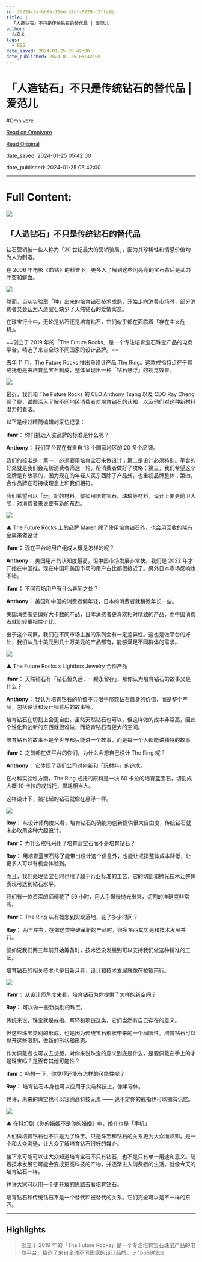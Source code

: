 ```yaml
---
id: 35224c3a-bb8a-11ee-a2cf-8729cc2ffa2e
title: |
  「人造钻石」不只是传统钻石的替代品 | 爱范儿
author: |
  方嘉文
tags:
  - RSS
date_saved: 2024-01-25 05:42:00
date_published: 2024-01-25 05:42:00
---
```


# 「人造钻石」不只是传统钻石的替代品 | 爱范儿
#Omnivore

[Read on Omnivore](https://omnivore.app/me/-18d40ecc2ac)

[Read Original](https://www.ifanr.com/1574125)

date_saved: 2024-01-25 05:42:00

date_published: 2024-01-25 05:42:00

--- 

# Full Content: 

![](https://proxy-prod.omnivore-image-cache.app/0x0,ski02vlImaxeHa9xjJwVo4E62Q9qs9fgiOIB9Cu3Kj3Y/https://s3.ifanr.com/wp-content/uploads/2024/01/Lab-Grown-Diamonds-vs-Natural-Diamonds.jpg!720) 

## 「人造钻石」不只是传统钻石的替代品

钻石营销被一些人称为「20 世纪最大的营销骗局」，因为其珍稀性和情感价值均为人为制造。

在 2006 年电影《血钻》的科普下，更多人了解到这些闪亮亮的宝石背后是武力冲突和鲜血。

![](https://proxy-prod.omnivore-image-cache.app/1920x1280,s1Aln8XWZwJhFuvf7zIVtODDeG7YSzmcnmlxwH09IT_A/https://s3.ifanr.com/wp-content/uploads/2024/01/GettyImages-1243590313-web.jpeg!720)

然而，当从实验室「种」出来的培育钻石技术成熟，开始走向消费市场时，部分消费者又会[认为](https://www.21jingji.com/article/20220403/herald/27369e8d4ec6a02e900e29954e62bfa8.html)人造宝石缺少了天然钻石的爱情寓意。

在珠宝行业中，无论是钻石还是培育钻石，它们似乎都在面临着「存在主义危机」。

==创立于 2019 年的「The Future Rocks」是一个专注培育宝石珠宝产品的电商平台，精选了来自全球不同国家的设计品牌。==

去年 11 月，The Future Rocks 推出自设计产品 The Ring。这款戒指特点在于其戒托也是由培育蓝宝石制成，整体呈现出一种「钻石悬浮」的视觉效果。

![](https://proxy-prod.omnivore-image-cache.app/1079x1191,s5kshmbfY0IjrfAqBGM08FnXs3FfujJyE_oTGFaXhihA/https://s3.ifanr.com/wp-content/uploads/2024/01/416977330_2113637242306650_8223462366838888400_n-1.jpg!720)

最近，我们和 The Future Rocks 的 CEO Anthony Tsang 以及 CDO Ray Cheng 聊了聊，试图深入了解不同地区消费者对培育钻石的认知，以及他们对这种新材料潜力的看法。

以下是经过精简编辑的采访记录：

**ifanr：** 你们挑选入驻品牌的标准是什么呢？

**Anthony：** 我们平台现在有来自 13 个国家地区的 20 多个品牌。

我们的标准是：第一，必须要用培育宝石来做设计；第二是设计必须特别。平台的好处就是我们会先帮消费者筛选一轮，帮消费者做好了攻略；第三，我们希望这个品牌是有故事的，因为现在的年轻人买东西除了产品外，也重视品牌整体；第四，合作品牌在可持续理念上和我们相符。

我们希望可以「玩」新的材料，譬如用培育宝石、珐琅等材料，设计上要更前卫大胆，对消费者来说要有新的东西。

![](https://proxy-prod.omnivore-image-cache.app/1860x2790,s6G97f4b0_Evg90RBF0f_Ni27fiwZBVtXtmWrIVABce0/https://s3.ifanr.com/wp-content/uploads/2024/01/Maren_header.jpg!720)

▲ The Future Rocks 上的品牌 Maren 除了使用培育钻石外，也会用回收的稀有金属来做设计

**ifanr：** 现在平台的用户组成大概是怎样的呢？

**Anthony：** 美国用户的认知度最高，但中国市场发展非常快。我们是 2022 年才开始在中国推，现在中国和美国市场的用户占比都很接近了。另外日本市场反响也不错。

**ifanr：** 不同市场用户有什么异同之处？

**Anthony：** 美国和中国的消费者偏年轻，日本的消费者就稍微年长一些。

美国消费者更偏好大卡数的产品，日本消费者更喜欢相对精致的产品，而中国消费者就比较重视性价比。

出于这个洞察，我们在不同市场主推的系列会有一定差异性。这也是做平台的好处，我们从几十美元到几十万美元的产品都有，能够满足不同群体的需求。

![](https://proxy-prod.omnivore-image-cache.app/1080x1080,sQXi-TIAYtfG6DWfScKxGhKQ_T54xnooCDcWIG2aVMu0/https://s3.ifanr.com/wp-content/uploads/2024/01/CF8A8890_22e98d6a-9e0e-4697-8100-5e04dd9bfafc.jpg!720)

▲ The Future Rocks x Lightbox Jewelry 合作产品

**ifanr：** 天然钻石有「钻石恒久远，一颗永留存」，那你认为培育钻石的故事又是什么？

**Anthony：** 我认为培育钻石的价值不只限于那颗钻石自身的价值，而是整个产品，包括设计和设计师背后的故事等。

培育钻石在切割上会更自由。虽然天然钻石也可以，但这样做的成本非常高，因此个性化和创新的东西就很难做，而培育钻石有更大的空间。

培育钻石的故事不是全世界都只能讲一个故事，而是每一个人都能讲独特的故事。

**ifanr：** 之前都在做平台的你们，为什么会想自己设计 The Ring 呢？

**Anthony：** 它体现了我们公司对创新和「玩材料」的追求。

在材料实验性方面，The Ring 戒托的原料是一块 60 卡拉的培育蓝宝石，切割成大概 10 卡拉的戒指托，损耗相当大。

这样设计下，被托起的钻石就像在悬浮一样。

![](https://proxy-prod.omnivore-image-cache.app/840x1259,sLjrztuQJrFDH4S5D55W_tk1bzdQIHWyOr3UaO-WtwCk/https://s3.ifanr.com/wp-content/uploads/2024/01/the-ring-602663.jpg!720)

**Ray：** 从设计师角度来看，培育钻石的确能为创新提供很大自由度，传统钻石就未必敢用这种大胆设计。

**ifanr：** 为什么戒托采用了培育蓝宝石而不是培育钻石？

**Ray：** 用培育蓝宝石除了能带出设计这个信息外，也能让戒指整体成本降低，让更多人可以有机会体验到。

而且，我们处理蓝宝石时也用了超于行业标准的工艺，它的切割和抛光技术让整体表现可达到钻石水平。

我们有一位资深的师傅花了 59 小时，用人手慢慢抛光出来，切割的准确度非常高。

**ifanr：** The Ring 从有概念到实现落地，花了多少时间？

**Ray：** 两年左右。在做这类突破革新的产品时，很多东西其实是和技术发展并行。

譬如说我们两三年前开始筹备时，技术还没发展到可以支持我们做这种精准的工艺。

培育钻石的相关技术也是日新月异，设计和技术发展就像在拉锯前行。

![](https://proxy-prod.omnivore-image-cache.app/1080x1184,sG-aeXzNtPGqLDG8rKHj5MUl7TqdkHe5bmp8ntUfD2-w/https://s3.ifanr.com/wp-content/uploads/2024/01/416620592_2496548580533111_2217637016976227825_n.jpg!720)

**ifanr：** 从设计师角度来看，培育钻石为你提供了怎样的新空间？

**Ray：** 可以做一些新类别的珠宝。

传统来说，珠宝就是戒指、耳环和项链这类，它们当然有自己存在的意义。

但这些珠宝类别的形成，也是因为传统宝石形状带来的一个局限性。培育钻石可以抛开这些限制，做新的形状和形态。

作为佩戴者也可以去想想，对你来说珠宝的意义到底是什么，是要佩戴在手上的才是珠宝吗？是否有其他可能性？

**ifanr：** 畅想一下，你觉得还能有怎样的可能性呢？

**Ray：** 培育钻石本身也可以应用于尖端科技上，像半导体。

也许，未来的珠宝也可以容纳高科技元素 —— 说不定你的戒指也可以拥有记忆。

![](https://proxy-prod.omnivore-image-cache.app/700x344,s1BkjXEYBFr-57DRA9B9jQBU4Xa5UWT5CKGNkzWQOrjU/https://s3.ifanr.com/wp-content/uploads/2024/01/2024-01-25-18-35-08.2024-01-25-18_37_26.gif)

▲ 在科幻剧《你的婚姻不是你的婚姻》中，婚介也是「手机」

人们做培育钻石也不只是为了珠宝。只是珠宝和钻石的关系更为大众而熟知，是一个和大众沟通，让大众了解培育钻石很好的媒介。

接下来可能可以让大众知道培育宝石不只有钻石，也不是只有单一用途和意义。随着技术发展它可能会变成更高科技的产物，并逐渐进入消费者的生活。就像今天的培育钻石一样。

也许大家可以用一个更开放的思路去看培育钻石。

培育钻石和传统钻石不是一个替代和被替代的关系。它们完全可以是不一样的东西。

---

## Highlights

> 创立于 2019 年的「The Future Rocks」是一个专注培育宝石珠宝产品的电商平台，精选了来自全球不同国家的设计品牌。 [⤴️](https://omnivore.app/me/-18d40ecc2ac#bb59f2be-b5f6-4609-8183-4dff321242a2)  ^bb59f2be

